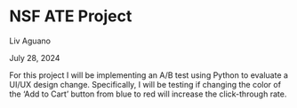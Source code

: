 # NSF ATE Project 
Liv Aguano

July 28, 2024 

For this project I will be implementing an A/B test using Python to evaluate a UI/UX design change. Specifically, I will be testing if changing the color of the ‘Add to Cart’ button from blue to red will increase the click-through rate. 
